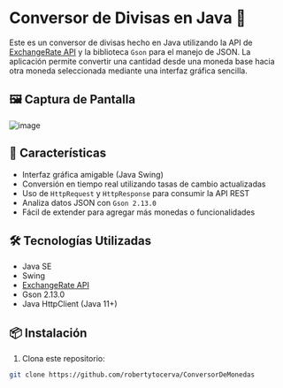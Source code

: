 # Conversor de Divisas en Java 💱

Este es un conversor de divisas hecho en Java utilizando la API de [ExchangeRate API](https://www.exchangerate-api.com/) y la biblioteca `Gson` para el manejo de JSON. La aplicación permite convertir una cantidad desde una moneda base hacia otra moneda seleccionada mediante una interfaz gráfica sencilla.

## 🖼️ Captura de Pantalla

![image](https://github.com/user-attachments/assets/9333f245-8258-4160-aac5-fa0ba24b0d25)


## 🚀 Características

- Interfaz gráfica amigable (Java Swing)
- Conversión en tiempo real utilizando tasas de cambio actualizadas
- Uso de `HttpRequest` y `HttpResponse` para consumir la API REST
- Analiza datos JSON con `Gson 2.13.0`
- Fácil de extender para agregar más monedas o funcionalidades

## 🛠️ Tecnologías Utilizadas

- Java SE
- Swing
- [ExchangeRate API](https://www.exchangerate-api.com/)
- Gson 2.13.0
- Java HttpClient (Java 11+)

## 📦 Instalación

1. Clona este repositorio:

```bash
git clone https://github.com/robertytocerva/ConversorDeMonedas
